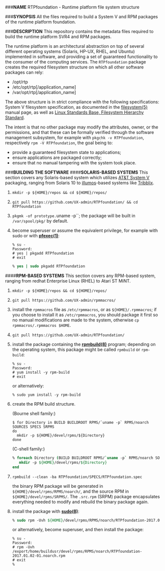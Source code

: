 ###**NAME**
RTPfoundation - Runtime platform file system structure

###**SYNOPSIS**
All the files required to build a System V and RPM packages of the runtime platform foundation.

###**DESCRIPTION**
This repository contains the metadata files required to build the runtime platform SVR4 and RPM packages.

The runtime platform is an architectural abstraction on top of several different operating systems (Solaris, HP-UX, RHEL, and Ubuntu) implemented in software, and providing a set of guaranteed functionality to the consumer of the computing services. The `RTPfoundation` package creates the required filesystem structure on which all other software packages can rely:

* /opt/rtp
* /etc/opt/rtp[/application_name]
* /var/opt/rtp[/application_name]

The above structure is in strict compliance with the following specifications: System V filesystem specification, as documented in the [filesystem(5)](https://illumos.org/man/5/filesystem) manual page, as well as [Linux Standards Base, Filesystem Hierarchy Standard](http://refspecs.linuxfoundation.org/fhs.shtml).

The intent is that no other package may modify the attributes, owner, or the permissions, and that these can be formally verified through the software management subsystem, for example with `pkgchk -v RTPfoundation`, respectively `rpm -V RTPfoundation`, the goal being to:

* provide a guaranteed filesystem state to applications;
* ensure applications are packaged correctly;
* ensure that no manual tampering with the system took place.

###**BUILDING THE SOFTWARE**
####**SOLARIS-BASED SYSTEMS**
This section covers any Solaris-based system which utilizes
[AT&T System V](https://en.wikipedia.org/wiki/UNIX_System_V)
packaging, ranging from Solaris 10 to
[illumos](https://wiki.illumos.org/display/illumos/About+illumos)-based systems
like [Tribblix](http://tribblix.org/).

1. `mkdir -p ${HOME}/repos && cd ${HOME}/repos/`

2. `git pull https://github.com/UX-admin/RTPfoundation/ && cd RTPfoundation`

3. `pkgmk -of prototype.`uname -p``; the package will be built in
   `/var/spool/pkg/` by default.

4. become superuser or assume the equivalent privilege, for example with sudo or
   with **[pfexec(1)](https://illumos.org/man/1/pfexec)**:

   ```
   % su -
   Password:
   # yes | pkgadd RTPfoundation
   # exit
   ```

   ```Tcsh
   % yes | sudo pkgadd RTPfoundation
   ```

####**RPM-BASED SYSTEMS**
This section covers any RPM-based system, ranging from redhat Enterprise Linux (RHEL) to Atari ST MiNT.

1. `mkdir -p ${HOME}/repos && cd ${HOME}/repos/`

2. `git pull https://github.com/UX-admin/rpmmacros/`

3. install the `rpmmacros` file as `/etc/rpmmacros`, or as `${HOME}/.rpmmacros`;
   if you choose to install it as `/etc/rpmmacros`, you should package it first
   so no manual modifications are made to the system, otherwise
   `cp rpmmacros/.rpmmacros $HOME`.

4. `git pull https://github.com/UX-admin/RTPfoundation/`

5. install the package containing the
   **[rpmbuild(8)](https://linux.die.net/man/8/rpmbuild)** program; depending on
   the operating system, this package might be called `rpmbuild` or `rpm-build`:

   ```
   % su -
   Password:
   # yum install -y rpm-build
   # exit
   ```

   or alternatively:

   ```
   % sudo yum install -y rpm-build
   ```

6. create the RPM build structure.

   (Bourne shell family:)
   
   ```shell
   $ for Directory in BUILD BUILDROOT RPMS/`uname -p` RPMS/noarch SOURCES SPECS SRPMS
   do
     mkdir -p ${HOME}/devel/rpms/${Directory}
   done
   ```
   
   (C-shell family:)
   
   ```Tcsh
   % foreach Directory (BUILD BUILDROOT RPMS/`uname -p` RPMS/noarch SOURCES SPECS SRPMS)
      mkdir -p ${HOME}/devel/rpms/${Directory}
   end
   ```

7. `rpmbuild --clean -ba RTPfoundation/SPECS/RTPfoundation.spec`

   the binary RPM package will be generated in
   `${HOME}/devel/rpms/RPMS/noarch/`, and the source RPM in
   `${HOME}/devel/rpms/SRPMS/`. The `.src.rpm` (SRPM) package encapsulates
   everything needed to modify and rebuild the binary package again.

8. install the package with **[sudo(8)](https://linux.die.net/man/8/sudo)**:

   ```Tcsh
   % sudo rpm -Uvh ${HOME}/devel/rpms/RPMS/noarch/RTPfoundation-2017.01.02-01.noarch.rpm
   ```
   
   or alternatively, become superuser, and then install the package:

   ```
   % su -
   Password:
   # rpm -Uvh /export/home/buildusr/devel/rpms/RPMS/noarch/RTPfoundation-2017.01.02-01.noarch.rpm
   # exit
   %
   ```
